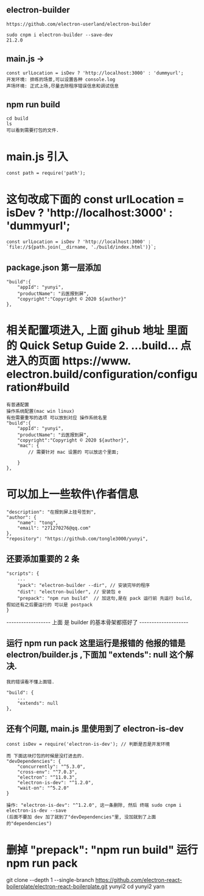 
##  electron-builder
    https://github.com/electron-userland/electron-builder

    sudo cnpm i electron-builder --save-dev
    21.2.0
##  main.js -> 
    const urlLocation = isDev ? 'http://localhost:3000' : 'dummyurl';
    开发环境: 排练的场景,可以设置各种 console.log
    声场环境: 正式上场,尽量去除程序错误信息和调试信息


##  npm run build
    cd build 
    ls
    可以看到需要打包的文件.
    
  # main.js 引入
    const path = require('path');

  #  这句改成下面的 const urlLocation = isDev ? 'http://localhost:3000' : 'dummyurl';

    const urlLocation = isDev ? 'http://localhost:3000' : `file://${path.join(__dirname, './build/index.html')}`;

##  package.json 第一层添加

    "build":{
        "appId": "yunyi",
        "productName": "云医报到屏",
        "copyright":"Copyright © 2020 ${author}"
    },

  # 相关配置项进入, 上面 gihub 地址 里面的 Quick Setup Guide 2. ...build... 点进入的页面 https://www.  electron.build/configuration/configuration#build
    有普通配置
    操作系统配置(mac win linux)
    有些需要重写的选项 可以放到对应 操作系统名里
    "build":{
        "appId": "yunyi",
        "productName": "云医报到屏",
        "copyright":"Copyright © 2020 ${author}",
        "mac": {
            // 需要针对 mac 设置的 可以放这个里面;

        }
    },

  # 可以加上一些软件\作者信息
    "description": "在报到屏上挂号签到",
    "author": {
        "name": "tong",
        "email": "271270276@qq.com"
    },
    "repository": "https://github.com/tongle3000/yunyi",

##  还要添加重要的 2 条
    "scripts": {
        ...
        "pack": "electron-builder --dir", // 安装完毕的程序
        "dist": "electron-builder", // 安装包 e
        "prepack": "npm run build"  // 加这句,是在 pack 运行前 先运行 build, 假如还有之后要运行的 可以是 postpack 
    }

    
------------------ 上面 是 builder 的基本骨架都搭好了 --------------------
##  运行 npm run pack   这里运行是报错的 他报的错是 electron/builder.js  ,下面加 "extends": null 这个解决. 
    我的错误看不懂上面错.

    "build": {
		...
		"extends": null
	},

##  还有个问题, main.js 里使用到了 electron-is-dev
    const isDev = require('electron-is-dev'); // 判断是否是开发环境

    而 下面这块打包的时候是没打进去的.
    "devDependencies": {
		"concurrently": "^5.3.0",
		"cross-env": "^7.0.3",
		"electron": "^11.0.3",
		"electron-is-dev": "^1.2.0",
		"wait-on": "^5.2.0"
	}

    操作: "electron-is-dev": "^1.2.0", 这一条删除, 然后 终端 sudo cnpm i electron-is-dev --save
    (后面不要加 dev 加了就到了"devDependencies"里, 没加就到了上面的"dependencies")

  # 删掉 "prepack": "npm run build"  运行   npm run pack


git clone --depth 1 --single-branch https://github.com/electron-react-boilerplate/electron-react-boilerplate.git yunyi2
cd yunyi2
yarn